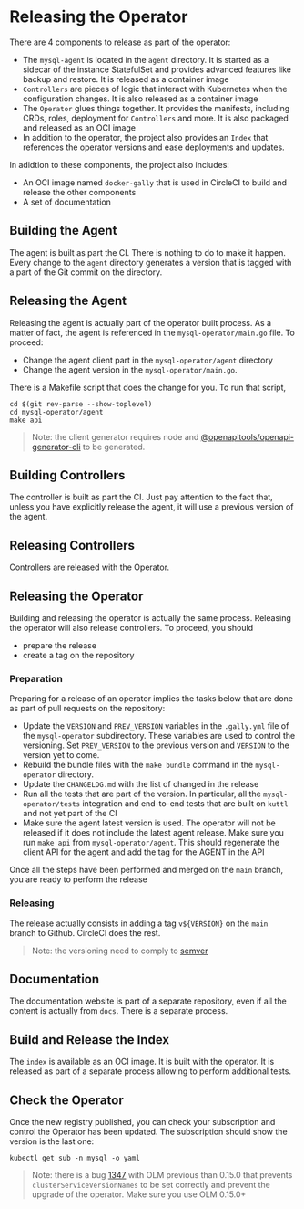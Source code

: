 # Releasing the Operator

There are 4 components to release as part of the operator:

- The `mysql-agent` is located in the `agent` directory. It is started as a
  sidecar of the instance StatefulSet and provides advanced features like backup
  and restore. It is released as a container image
- `Controllers` are pieces of logic that interact with Kubernetes when the
  configuration changes. It is also released as a container image
- The `Operator` glues things together. It provides the manifests, including
  CRDs, roles, deployment for `Controllers` and more. It is also packaged and
  released as an OCI image
- In addition to the operator, the project also provides an `Index` that
  references the operator versions and ease deployments and updates.

In adidtion to these components, the project also includes:

- An OCI image named `docker-gally` that is used in CircleCI to build and
  release the other components
- A set of documentation

## Building the Agent

The agent is built as part the CI. There is nothing to do to make it happen.
Every change to the `agent` directory generates a version that is tagged with
a part of the Git commit on the directory.

## Releasing the Agent

Releasing the agent is actually part of the operator built process. As a matter
of fact, the agent is referenced in the `mysql-operator/main.go` file. To
proceed:

- Change the agent client part in the `mysql-operator/agent` directory
- Change the agent version in the `mysql-operator/main.go`.

There is a Makefile script that does the change for you. To run that script,

```shell
cd $(git rev-parse --show-toplevel)
cd mysql-operator/agent
make api
```

> Note: the client generator requires node and 
> [@openapitools/openapi-generator-cli](https://www.npmjs.com/package/@openapitools/openapi-generator-cli)
> to be generated.

## Building Controllers

The controller is built as part the CI. Just pay attention to the fact that,
unless you have explicitly release the agent, it will use a previous version of
the agent.

## Releasing Controllers

Controllers are released with the Operator.

## Releasing the Operator

Building and releasing the operator is actually the same process. Releasing the
operator will also release controllers. To proceed, you should

- prepare the release
- create a tag on the repository

### Preparation

Preparing for a release of an operator implies the tasks below that are done
as part of pull requests on the repository:

- Update the `VERSION` and `PREV_VERSION` variables in the `.gally.yml` file of
  the `mysql-operator` subdirectory. These variables are used to control the
  versioning. Set `PREV_VERSION` to the previous version and `VERSION` to the
  version yet to come.
- Rebuild the bundle files with the `make bundle` command in the `mysql-operator`
  directory.
- Update the `CHANGELOG.md` with the list of changed in the release
- Run all the tests that are part of the version. In particular, all the
  `mysql-operator/tests` integration and end-to-end tests that are built on
  `kuttl` and not yet part of the CI
- Make sure the agent latest version is used. The operator will not be released
  if it does not include the latest agent release. Make sure you run `make api`
  from `mysql-operator/agent`. This should regenerate the client API for the
  agent and add the tag for the AGENT in the API

Once all the steps have been performed and merged on the `main` branch, you are
ready to perform the release

### Releasing

The release actually consists in adding a tag `v${VERSION}` on the `main`
branch to Github. CircleCI does the rest.

> Note: the versioning need to comply to [semver](https://semver.org/)

## Documentation

The documentation website is part of a separate repository, even if all the
content is actually from `docs`. There is a separate process.

## Build and Release the Index

The `index` is available as an OCI image. It is built with the operator. It
is released as part of a separate process allowing to perform additional tests. 

## Check the Operator

Once the new registry published, you can check your subscription and control
the Operator has been updated. The subscription should show the version is
the last one:

```shell
kubectl get sub -n mysql -o yaml
```

> Note: there is a bug [1347](https://github.com/operator-framework/operator-lifecycle-manager/issues/1347)
> with OLM previous than 0.15.0 that prevents `clusterServiceVersionNames` to
> be set correctly and prevent the upgrade of the operator. Make sure you use
> OLM 0.15.0+
